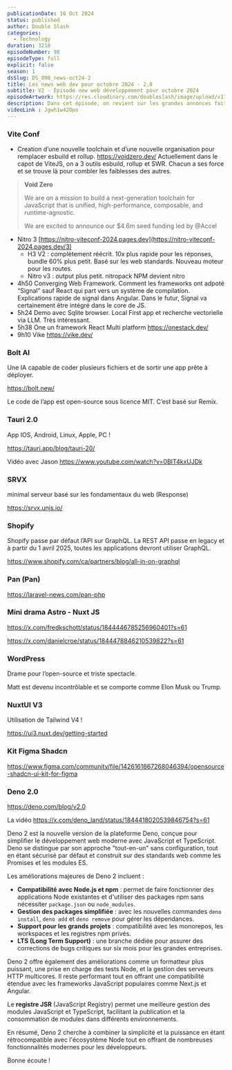 ```yaml
---
publicationDate: 16 Oct 2024
status: published
author: Double Slash
categories:
  - Technology
duration: 3218
episodeNumber: 98
episodeType: full
explicit: false
season: 1
dsSlug: DS_098_news-oct24-2
title: Les news web dev pour octobre 2024 - 2.0
subtitle: V2 - Épisode new web développement pour octobre 2024
episodeArtwork: https://res.cloudinary.com/doubleslash/image/upload/v1729068225/episode/ART_96_cqqnbv.png
description: Dans cet épisode, on revient sur les grandes annonces faites lors de la Vite Conf, avec des nouveautés pour les développeurs JavaScript, des évolutions majeures comme Deno 2, et des avancées en IA avec Bolt AI. On parle aussi des dernières tendances dans l'écosystème Shopify, Tauri, et bien plus encore.
videoLink : Jgwh1w42Opo
---
```

### Vite Conf

- Creation d’une nouvelle toolchain et d’une nouvelle organisation pour remplacer esbuild et rollup. https://voidzero.dev/
Actuellement dans le capot de ViteJS, on a 3 outils esbuild, rollup et SWR. Chacun a ses force et se trouve là pour combler les faiblesses des autres.

> **Void Zero**
>
>
> We are on a mission to build a next-generation toolchain for JavaScript that is unified, high-performance, composable, and runtime-agnostic.
>
> We are excited to announce our $4.6m seed funding led by @Accel
>
- Nitro 3 [https://nitro-viteconf-2024.pages.dev](https://nitro-viteconf-2024.pages.dev/3)
    - H3 V2 : complètement réécrit. 10x plus rapide pour les réponses, bundle 60% plus petit.  Basé sur les web standards. Nouveau moteur pour les routes.
    - Nitro v3 : output plus petit. nitropack NPM devient nitro
- 4h50 Converging Web Framework. Comment les frameworks ont adpoté “Signal” sauf React qui part vers un système de compilation. Explications rapide de signal dans Angular. Dans le futur, Signal va certainement être intégré dans le core de JS.
- 5h24 Demo avec Sqlite browser. Local First app et recherche vectorielle via LLM. Très intéressant.
- 5h38 One un framework React Multi platform https://onestack.dev/
- 9h10 Vike https://vike.dev/

### Bolt AI

Une IA capable de coder plusieurs fichiers et de sortir une app prête à déployer.

https://bolt.new/

Le code de l’app est open-source sous licence MIT. C’est basé sur Remix.

### Tauri 2.0

App IOS, Android, Linux, Apple, PC !

https://tauri.app/blog/tauri-20/

Vidéo avec Jason  https://www.youtube.com/watch?v=0BIT4kxUJDk

### SRVX

minimal serveur basé sur les fondamentaux du web (Response)

https://srvx.unjs.io/

### Shopify

Shopify passe par défaut l’API sur GraphQL. La REST API passe en legacy et à partir du 1 avril 2025, toutes les applications devront utiliser GraphQL.

https://www.shopify.com/ca/partners/blog/all-in-on-graphql

### Pan (Pan)

https://laravel-news.com/pan-php

### Mini drama Astro - Nuxt JS

https://x.com/fredkschott/status/1844446785256960401?s=61

https://x.com/danielcroe/status/1844478846210539822?s=61

### WordPress

Drame pour l’open-source et triste spectacle.

Matt est devenu incontrôlable et se comporte comme Elon Musk ou Trump.

### NuxtUI V3

Utilisation de Tailwind V4 !

https://ui3.nuxt.dev/getting-started

### Kit Figma Shadcn

https://www.figma.com/community/file/1426161867268046394/opensource-shadcn-ui-kit-for-figma

### Deno 2.0

https://deno.com/blog/v2.0

La vidéo https://x.com/deno_land/status/1844418020539846754?s=61

Deno 2 est la nouvelle version de la plateforme Deno, conçue pour simplifier le développement web moderne avec JavaScript et TypeScript. Deno se distingue par son approche "tout-en-un" sans configuration, tout en étant sécurisé par défaut et construit sur des standards web comme les Promises et les modules ES.

Les améliorations majeures de Deno 2 incluent :

- **Compatibilité avec Node.js et npm** : permet de faire fonctionner des applications Node existantes et d'utiliser des packages npm sans nécessiter `package.json` ou `node_modules`.
- **Gestion des packages simplifiée** : avec les nouvelles commandes `deno install`, `deno add` et `deno remove` pour gérer les dépendances.
- **Support pour les grands projets** : compatibilité avec les monorepos, les workspaces et les registres npm privés.
- **LTS (Long Term Support)** : une branche dédiée pour assurer des corrections de bugs critiques sur six mois pour les grandes entreprises.

Deno 2 offre également des améliorations comme un formatteur plus puissant, une prise en charge des tests Node, et la gestion des serveurs HTTP multicores. Il reste performant tout en offrant une compatibilité étendue avec les frameworks JavaScript populaires comme Next.js et Angular.

Le **registre JSR** (JavaScript Registry) permet une meilleure gestion des modules JavaScript et TypeScript, facilitant la publication et la consommation de modules dans différents environnements.

En résumé, Deno 2 cherche à combiner la simplicité et la puissance en étant rétrocompatible avec l'écosystème Node tout en offrant de nombreuses fonctionnalités modernes pour les développeurs.

Bonne écoute !




